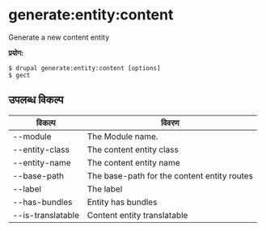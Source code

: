 # generate:entity:content
Generate a new content entity

**प्रयोग:**
```
$ drupal generate:entity:content [options]
$ gect  
```

## उपलब्ध विकल्प
विकल्प | विवरण
-------|-------------
--module | The Module name.
--entity-class | The content entity class
--entity-name | The content entity name
--base-path | The base-path for the content entity routes
--label | The label
--has-bundles | Entity has bundles
--is-translatable | Content entity translatable
